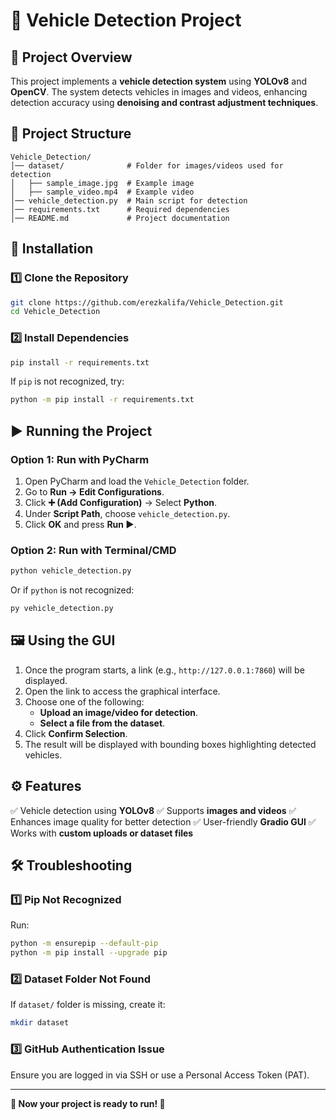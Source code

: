 # 🚗 Vehicle Detection Project

## **📌 Project Overview**
This project implements a **vehicle detection system** using **YOLOv8** and **OpenCV**. The system detects vehicles in images and videos, enhancing detection accuracy using **denoising and contrast adjustment techniques**.

## **📂 Project Structure**
```
Vehicle_Detection/
│── dataset/              # Folder for images/videos used for detection
│   ├── sample_image.jpg  # Example image
│   ├── sample_video.mp4  # Example video
│── vehicle_detection.py  # Main script for detection
│── requirements.txt      # Required dependencies
│── README.md             # Project documentation
```

## **🔧 Installation**
### **1️⃣ Clone the Repository**
```bash
git clone https://github.com/erezkalifa/Vehicle_Detection.git
cd Vehicle_Detection
```

### **2️⃣ Install Dependencies**
```bash
pip install -r requirements.txt
```
If `pip` is not recognized, try:
```bash
python -m pip install -r requirements.txt
```

## **▶️ Running the Project**
### **Option 1: Run with PyCharm**
1. Open PyCharm and load the `Vehicle_Detection` folder.
2. Go to **Run → Edit Configurations**.
3. Click **➕ (Add Configuration)** → Select **Python**.
4. Under **Script Path**, choose `vehicle_detection.py`.
5. Click **OK** and press **Run ▶️**.

### **Option 2: Run with Terminal/CMD**
```bash
python vehicle_detection.py
```
Or if `python` is not recognized:
```bash
py vehicle_detection.py
```

## **🖼️ Using the GUI**
1. Once the program starts, a link (e.g., `http://127.0.0.1:7860`) will be displayed.
2. Open the link to access the graphical interface.
3. Choose one of the following:
   - **Upload an image/video for detection**.
   - **Select a file from the dataset**.
4. Click **Confirm Selection**.
5. The result will be displayed with bounding boxes highlighting detected vehicles.

## **⚙️ Features**
✅ Vehicle detection using **YOLOv8**
✅ Supports **images and videos**
✅ Enhances image quality for better detection
✅ User-friendly **Gradio GUI**
✅ Works with **custom uploads or dataset files**

## **🛠️ Troubleshooting**
### **1️⃣ Pip Not Recognized**
Run:
```bash
python -m ensurepip --default-pip
python -m pip install --upgrade pip
```

### **2️⃣ Dataset Folder Not Found**
If `dataset/` folder is missing, create it:
```bash
mkdir dataset
```

### **3️⃣ GitHub Authentication Issue**
Ensure you are logged in via SSH or use a Personal Access Token (PAT).

---

**📌 Now your project is ready to run! 🚀**


